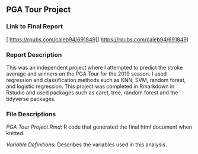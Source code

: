 ## PGA Tour Project

### Link to Final Report
[ https://rpubs.com/caleb94/691849]( https://rpubs.com/caleb94/691849)

### Report Description
This was an independent project where I attempted to predict the stroke average and winners on the PGA Tour for the 2019 season. I used regression and classification methods such as KNN, SVM, random forest, and logistic regression. This project was completed in Rmarkdown in Rstudio and used packages such as caret, tree, random forest and the tidyverse packages.

### File Descriptions
*PGA Tour Project.Rmd*: R code that generated the final html document when knitted.

*Variable Definitions*: Describes the variables used in this analysis.
